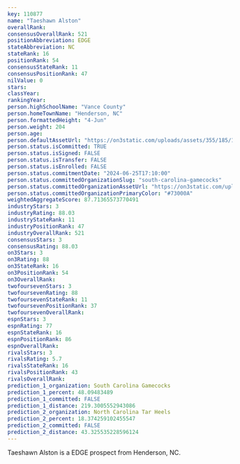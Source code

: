 ```yaml
---
key: 110877
name: "Taeshawn Alston"
overallRank: 
consensusOverallRank: 521
positionAbbreviation: EDGE
stateAbbreviation: NC
stateRank: 16
positionRank: 54
consensusStateRank: 11
consensusPositionRank: 47
nilValue: 0
stars: 
classYear: 
rankingYear: 
person.highSchoolName: "Vance County"
person.homeTownName: "Henderson, NC"
person.formattedHeight: "4-Jun"
person.weight: 204
person.age: 
person.defaultAssetUrl: "https://on3static.com/uploads/assets/355/185/185355.jpeg"
person.status.isCommitted: TRUE
person.status.isSigned: FALSE
person.status.isTransfer: FALSE
person.status.isEnrolled: FALSE
person.status.commitmentDate: "2024-06-25T17:10:00"
person.status.committedOrganizationSlug: "south-carolina-gamecocks"
person.status.committedOrganizationAssetUrl: "https://on3static.com/uploads/assets/233/150/150233.svg"
person.status.committedOrganizationPrimaryColor: "#73000A"
weightedAggregateScore: 87.71365573770491
industryStars: 3
industryRating: 88.03
industryStateRank: 11
industryPositionRank: 47
industryOverallRank: 521
consensusStars: 3
consensusRating: 88.03
on3Stars: 3
on3Rating: 88
on3StateRank: 16
on3PositionRank: 54
on3OverallRank: 
twofoursevenStars: 3
twofoursevenRating: 88
twofoursevenStateRank: 11
twofoursevenPositionRank: 37
twofoursevenOverallRank: 
espnStars: 3
espnRating: 77
espnStateRank: 16
espnPositionRank: 86
espnOverallRank: 
rivalsStars: 3
rivalsRating: 5.7
rivalsStateRank: 16
rivalsPositionRank: 43
rivalsOverallRank: 
prediction_1_organization: South Carolina Gamecocks
prediction_1_percent: 48.09483489
prediction_1_committed: FALSE
prediction_1_distance: 219.3005552943086
prediction_2_organization: North Carolina Tar Heels
prediction_2_percent: 18.374259102455547
prediction_2_committed: FALSE
prediction_2_distance: 43.325535228596124
---
```

Taeshawn Alston is a EDGE prospect from Henderson, NC.